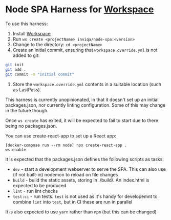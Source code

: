 # Node SPA Harness for [Workspace]

To use this harness:

1. Install [Workspace]
1. Run `ws create <projectName> inviqa/node-spa:<version>`
1. Change to the <projectName> directory: `cd <projectName>`
1. Create an initial commit, ensuring that `workspace.override.yml` is not added to git:
```bash
git init
git add .
git commit -m "Initial commit"
```
1. Store the `workspace.override.yml` contents in a suitable location (such as LastPass).

[Workspace]: https://github.com/my127/workspace


This harness is currently unopinionated, in that it doesn't set up an initial packages.json,
nor currently linting configuration. Some of this may change in the future though.

Once `ws create` has exited, it will be expected to fail to start due to there being no packages.json.

You can use create-react-app to set up a React app:

```
[docker-compose run --rm node] npx create-react-app .
ws enable
```

It is expected that the packages.json defines the following scripts as tasks:

* `dev` - start a development webserver to serve the SPA. This can also use (if not built-in) nodemon to reload on file changes
* `build` - build the static assets, storing in ./build/. An index.html is expected to be produced
* `lint` - run lint checks
* `test:ci` - run tests. `test` is not used as it's handy for developemnt to combine `lint` into `test`, but in CI these are run in parallel

It is also expected to use `yarn` rather than `npm` (but this can be changed)
